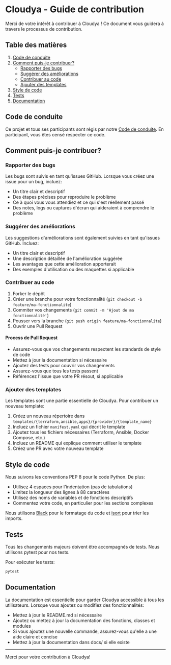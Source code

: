 # Cloudya - Guide de contribution

Merci de votre intérêt à contribuer à Cloudya ! Ce document vous guidera à travers le processus de contribution.

## Table des matières

1. [Code de conduite](#code-de-conduite)
2. [Comment puis-je contribuer?](#comment-puis-je-contribuer)
   - [Rapporter des bugs](#rapporter-des-bugs)
   - [Suggérer des améliorations](#suggérer-des-améliorations)
   - [Contribuer au code](#contribuer-au-code)
   - [Ajouter des templates](#ajouter-des-templates)
3. [Style de code](#style-de-code)
4. [Tests](#tests)
5. [Documentation](#documentation)

## Code de conduite

Ce projet et tous ses participants sont régis par notre [Code de conduite](CODE_OF_CONDUCT.md). En participant, vous êtes censé respecter ce code.

## Comment puis-je contribuer?

### Rapporter des bugs

Les bugs sont suivis en tant qu'issues GitHub. Lorsque vous créez une issue pour un bug, incluez:

- Un titre clair et descriptif
- Des étapes précises pour reproduire le problème
- Ce à quoi vous vous attendiez et ce qui s'est réellement passé
- Des notes, logs ou captures d'écran qui aideraient à comprendre le problème

### Suggérer des améliorations

Les suggestions d'améliorations sont également suivies en tant qu'issues GitHub. Incluez:

- Un titre clair et descriptif
- Une description détaillée de l'amélioration suggérée
- Les avantages que cette amélioration apporterait
- Des exemples d'utilisation ou des maquettes si applicable

### Contribuer au code

1. Forker le dépôt
2. Créer une branche pour votre fonctionnalité (`git checkout -b feature/ma-fonctionnalite`)
3. Commiter vos changements (`git commit -m 'Ajout de ma fonctionnalité'`)
4. Pousser vers la branche (`git push origin feature/ma-fonctionnalite`)
5. Ouvrir une Pull Request

#### Process de Pull Request

- Assurez-vous que vos changements respectent les standards de style de code
- Mettez à jour la documentation si nécessaire
- Ajoutez des tests pour couvrir vos changements
- Assurez-vous que tous les tests passent
- Référencez l'issue que votre PR résout, si applicable

### Ajouter des templates

Les templates sont une partie essentielle de Cloudya. Pour contribuer un nouveau template:

1. Créez un nouveau répertoire dans `templates/{terraform,ansible,apps}/{provider}/{template_name}`
2. Incluez un fichier `manifest.yaml` qui décrit le template
3. Ajoutez tous les fichiers nécessaires (Terraform, Ansible, Docker Compose, etc.)
4. Incluez un README qui explique comment utiliser le template
5. Créez une PR avec votre nouveau template

## Style de code

Nous suivons les conventions PEP 8 pour le code Python. De plus:

- Utilisez 4 espaces pour l'indentation (pas de tabulations)
- Limitez la longueur des lignes à 88 caractères
- Utilisez des noms de variables et de fonctions descriptifs
- Commentez votre code, en particulier pour les sections complexes

Nous utilisons [Black](https://github.com/psf/black) pour le formatage du code et [isort](https://pycqa.github.io/isort/) pour trier les imports.

## Tests

Tous les changements majeurs doivent être accompagnés de tests. Nous utilisons pytest pour nos tests.

Pour exécuter les tests:

```bash
pytest
```

## Documentation

La documentation est essentielle pour garder Cloudya accessible à tous les utilisateurs. Lorsque vous ajoutez ou modifiez des fonctionnalités:

- Mettez à jour le README.md si nécessaire
- Ajoutez ou mettez à jour la documentation des fonctions, classes et modules
- Si vous ajoutez une nouvelle commande, assurez-vous qu'elle a une aide claire et concise
- Mettez à jour la documentation dans docs/ si elle existe

---

Merci pour votre contribution à Cloudya!
